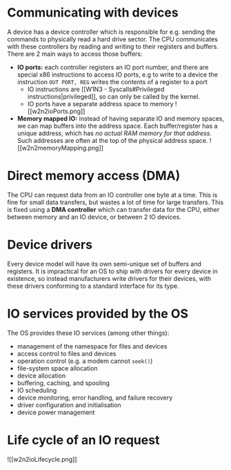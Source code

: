 # Communicating with devices
  A device has a device controller which is responsible for e.g. sending the commands to physically read a hard drive sector. The CPU communicates with these controllers by reading and writing to their registers and buffers.
  There are 2 main ways to access those buffers:
  - **IO ports:** each controller registers an IO port number, and there are special x86 instructions to access IO ports, e.g to write to a device the instruction `OUT PORT, REG` writes the contents of a register to a port
	  - IO instructions are [[W1N3 - Syscalls#Privileged instructions|privileged]], so can only be called by the kernel.
	  - IO ports have a separate address space to memory
	    ![[w2n2ioPorts.png]]
  - **Memory mapped IO:** instead of having separate IO and memory spaces, we can map buffers into the address space. Each buffer/register has a unique address, which has *no actual RAM memory for that address*. Such addresses are often at the top of the physical address space.
    ![[w2n2memoryMapping.png]]
# Direct memory access (DMA)
The CPU can request data from an IO controller one byte at a time. This is fine for small data transfers, but wastes a lot of time for large transfers. This is fixed using a **DMA controller** which can transfer data for the CPU, either between memory and an IO device, or between 2 IO devices.
# Device drivers
Every device model will have its own semi-unique set of buffers and registers. It is impractical for an OS to ship with drivers for every device in existence, so instead manufacturers write drivers for their devices, with these drivers conforming to a standard interface for its type.
# IO services provided by the OS
The OS provides these IO services (among other things):
- management of the namespace for files and devices
- access control to files and devices
- operation control (e.g. a modem cannot `seek()`)
- file-system space allocation
- device allocation
- buffering, caching, and spooling
- IO scheduling
- device monitoring, error handling, and failure recovery
- driver configuration and initialisation
- device power management
# Life cycle of an IO request
![[w2n2ioLifecycle.png]]